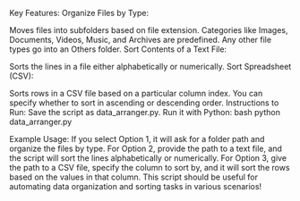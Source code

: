 Key Features:
Organize Files by Type:

Moves files into subfolders based on file extension.
Categories like Images, Documents, Videos, Music, and Archives are predefined. Any other file types go into an Others folder.
Sort Contents of a Text File:

Sorts the lines in a file either alphabetically or numerically.
Sort Spreadsheet (CSV):

Sorts rows in a CSV file based on a particular column index.
You can specify whether to sort in ascending or descending order.
Instructions to Run:
Save the script as data_arranger.py.
Run it with Python:
bash
python data_arranger.py


Example Usage:
If you select Option 1, it will ask for a folder path and organize the files by type.
For Option 2, provide the path to a text file, and the script will sort the lines alphabetically or numerically.
For Option 3, give the path to a CSV file, specify the column to sort by, and it will sort the rows based on the values in that column.
This script should be useful for automating data organization and sorting tasks in various scenarios!
